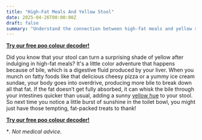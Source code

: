 ```yaml
---
title: "High-Fat Meals And Yellow Stool"
date: 2025-04-26T00:00:00Z
draft: false
summary: "Understand the connection between high-fat meals and yellow stool, and learn how your diet can influence your stool's color."
---
```

[**Try our free poo colour decoder!**](https://www.poopcolor.info)

Did you know that your stool can turn a surprising shade of yellow after indulging in high-fat meals? It's a little color adventure that happens because of bile, which is a digestive fluid produced by your liver. When you munch on fatty foods like that delicious cheesy pizza or a yummy ice cream sundae, your body goes into overdrive, producing more bile to break down all that fat. If the fat doesn’t get fully absorbed, it can whisk the bile through your intestines quicker than usual, adding a sunny [yellow hue](../why-is-my-poo-yellow-7-common-causes-2025-04-28) to your stool. So next time you notice a little burst of sunshine in the toilet bowl, you might just have those tempting, fat-packed treats to thank!

[**Try our free poo colour decoder!**](https://www.poopcolor.info)

**. Not medical advice.*
